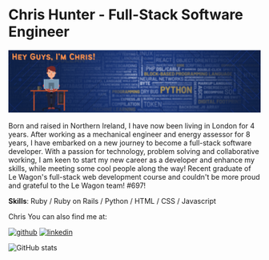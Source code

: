 # Chris Hunter - Full-Stack Software Engineer 

<img src="https://github.com/chriswhunter89/chriswhunter89/blob/main/images/Github-banner.png?raw=true" alt="banner image with avatar that says Hey Guys, I'm chris!">
<p>Born and raised in Northern Ireland, I have now been living in London for 4 years. After working as a mechanical engineer and energy assessor for 8 years, I have embarked on a new journey to become a full-stack software developer. With a passion for technology, problem solving and collaborative working, I am keen to start my new career as a developer and enhance my skills, while meeting some cool people along the way! Recent graduate of Le Wagon's full-stack web development course and couldn't be more proud and grateful to the Le Wagon team! #697!</p>

<p><strong>Skills</strong>: Ruby / Ruby on Rails / Python / HTML / CSS / Javascript</p>


Chris You can also find me at:

[<img src='https://cdn.jsdelivr.net/npm/simple-icons@3.0.1/icons/github.svg' alt='github' height='40'>](https://github.com/chriswhunter89)  [<img src='https://cdn.jsdelivr.net/npm/simple-icons@3.0.1/icons/linkedin.svg' alt='linkedin' height='40'>](https://www.linkedin.com/in/chris-hunter89/)  

![GitHub stats](https://github-readme-stats.vercel.app/api?username=chriswhunter89&show_icons=true)  



<!--
**chriswhunter89/chriswhunter89** is a ✨ _special_ ✨ repository because its `README.md` (this file) appears on your GitHub profile.

Here are some ideas to get you started:

- 🔭 I’m currently working on ...
- 🌱 I’m currently learning ...
- 👯 I’m looking to collaborate on ...
- 🤔 I’m looking for help with ...
- 💬 Ask me about ...
- 📫 How to reach me: ...
- 😄 Pronouns: ...
- ⚡ Fun fact: ...
-->
